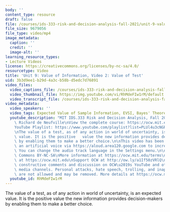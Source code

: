 ```yaml
---
body: ''
content_type: resource
draft: false
file: /courses/ids-333-risk-and-decision-analysis-fall-2021/unit-9-value-of-info-video-2_360p_16_9.mp4
file_size: 9679056
file_type: video/mp4
image_metadata:
  caption: ''
  credit: ''
  image-alt: ''
learning_resource_types:
- Lecture Videos
license: https://creativecommons.org/licenses/by-nc-sa/4.0/
resourcetype: Video
title: 'Unit 9: Value of Information, Video 2: Value of Test'
uid: 3b3d9ee1-b29d-4a3c-b58b-d5edc7d76891
video_files:
  video_captions_file: /courses/ids-333-risk-and-decision-analysis-fall-2021/14Hyf8aPYY1wl41gANNMmO3uvFkHRORrJ_transcript.webvtt
  video_thumbnail_file: https://img.youtube.com/vi/RhMdeFIw1rM/default.jpg
  video_transcript_file: /courses/ids-333-risk-and-decision-analysis-fall-2021/14Hyf8aPYY1wl41gANNMmO3uvFkHRORrJ_transcript.pdf
video_metadata:
  video_speakers: ''
  video_tags: Expected Value of Sample Information, EVSI, Bayes' Theorem, DubbedWithAloud
  youtube_description: "MIT IDS.333 Risk and Decision Analysis, Fall 2021\nInstructor:\
    \ Richard de Neufville\nView the complete course: https://ocw.mit.edu/courses/ids-333-risk-and-decision-analysis-fall-2021/\n\
    YouTube Playlist: https://www.youtube.com/playlist?list=PLUl4u3cNGP62jwhTqp8_1kwrkDkxZhpQC\n\
    \nThe value of a test, as of any action in world of uncertainty, is an expected\
    \ value. It is the positive   value the new information provides decision-makers\
    \ by enabling them to make a better choice.\n\nThis video has been dubbed using\
    \ an artificial voice via https://aloud.area120.google.com to increase accessibility.\
    \ You can change the audio track language in the Settings menu.\n\nLicense: Creative\
    \ Commons BY-NC-SA\nMore information at https://ocw.mit.edu/terms\nMore courses\
    \ at https://ocw.mit.edu\nSupport OCW at http://ow.ly/a1If50zVRlQ\n\nWe encourage\
    \ constructive comments and discussion on OCW\u2019s YouTube and other social\
    \ media channels. Personal attacks, hate speech, trolling, and inappropriate comments\
    \ are not allowed and may be removed. More details at https://ocw.mit.edu/comments."
  youtube_id: RhMdeFIw1rM
---
```

The value of a test, as of any action in world of uncertainty, is an expected value. It is the positive value the new information provides decision-makers by enabling them to make a better choice.